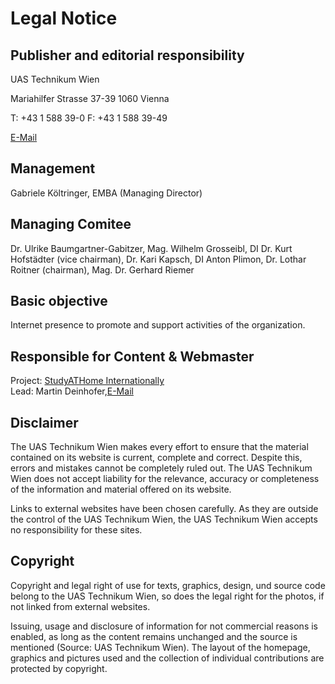 # Legal Notice

## Publisher and editorial responsibility

UAS Technikum Wien

Mariahilfer Strasse 37-39
1060 Vienna

T: +43 1 588 39-0
F: +43 1 588 39-49

[E-Mail](mailto:info@technikum-wien.at)

## Management

Gabriele Költringer, EMBA (Managing Director)

## Managing Comitee

Dr. Ulrike Baumgartner-Gabitzer, Mag. Wilhelm Grosseibl, DI Dr. Kurt Hofstädter (vice chairman), Dr. Kari Kapsch, DI Anton Plimon, Dr. Lothar Roitner (chairman), Mag. Dr. Gerhard Riemer

## Basic objective

Internet presence to promote and support activities of the organization.

## Responsible for Content & Webmaster

Project: [StudyATHome Internationally](https://studyathome.technikum-wien.at)  
Lead: Martin Deinhofer,[E-Mail](mailto:martin.deinhofer@technikum-wien.at)

## Disclaimer

The UAS Technikum Wien makes every effort to ensure that the material contained on its website is current, complete and correct. Despite this, errors and mistakes cannot be completely ruled out. The UAS Technikum Wien does not accept liability for the relevance, accuracy or completeness of the information and material offered on its website. 

Links to external websites have been chosen carefully. As they are outside the control of the UAS Technikum Wien, the UAS Technikum Wien accepts no responsibility for these sites.

## Copyright

Copyright and legal right of use for texts, graphics, design, und source code belong to the UAS Technikum Wien, so does the legal right for the photos, if not linked from external websites. 

Issuing, usage and disclosure of information for not commercial reasons is enabled, as long as the content remains unchanged and the source is mentioned (Source: UAS Technikum Wien). The layout of the homepage, graphics and pictures used and the collection of individual contributions are protected by copyright.
